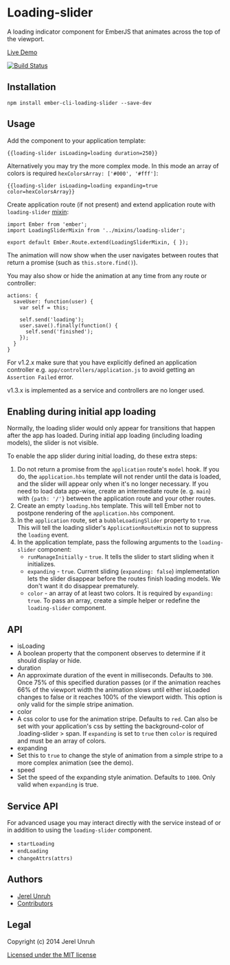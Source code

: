 # Loading-slider

A loading indicator component for EmberJS that animates across the top of the viewport.

[Live Demo](http://loading-slider.jerel.co/)

[![Build Status](https://travis-ci.org/jerel/ember-cli-loading-slider.svg?branch=master)](https://travis-ci.org/jerel/ember-cli-loading-slider)

## Installation

`npm install ember-cli-loading-slider --save-dev`

## Usage

Add the component to your application template:

    {{loading-slider isLoading=loading duration=250}}

Alternatively you may try the more complex mode. In this mode an array of colors
is required `hexColorsArray: ['#000', '#fff']`:

    {{loading-slider isLoading=loading expanding=true color=hexColorsArray}}

Create application route (if not present) and extend application route with `loading-slider` 
[mixin](https://github.com/jerel/ember-cli-loading-slider/blob/master/app/mixins/loading-slider.js):

    import Ember from 'ember';
    import LoadingSliderMixin from '../mixins/loading-slider';

    export default Ember.Route.extend(LoadingSliderMixin, { });

The animation will now show when the user navigates between routes that
return a promise (such as `this.store.find()`).

You may also show or hide the animation at any time from any route or controller:

    actions: {
      saveUser: function(user) {
        var self = this;

        self.send('loading');
        user.save().finally(function() {
          self.send('finished');
        });
      }
    }

For v1.2.x make sure that you have explicitly defined an application controller
e.g. `app/controllers/application.js` to avoid getting an `Assertion Failed` error.

v1.3.x is implemented as a service and controllers are no longer used.


## Enabling during initial app loading

Normally, the loading slider would only appear for transitions that happen after the app has loaded. During initial app loading (including loading models), the slider is not visible.

To enable the app slider during initial loading, do these extra steps:

1. Do not return a promise from the `application` route's `model` hook. If you do, the `application.hbs` template will not render until the data is loaded, and the slider will appear only when it's no longer necessary. If you need to load data app-wise, create an intermediate route (e. g. `main`) with `{path: '/'}` between the application route and your other routes.
2. Create an empty `loading.hbs` template. This will tell Ember not to postpone rendering of the `application.hbs` component.
3. In the `application` route, set a `bubbleLoadingSlider` property to `true`. This will tell the loading slider's `ApplicationRouteMixin` not to suppress the `loading` event.
4. In the application template, pass the following arguments to the `loading-slider` component:
    * `runManageInitially` - `true`. It tells the slider to start sliding when it initializes.
    * `expanding` - `true`. Current sliding (`expanding: false`) implementation lets the slider disappear before the routes finish loading models. We don't want it do disappear prematurely.
    * `color` - an array of at least two colors. It is required by `expanding: true`. To pass an array, create a simple helper or redefine the `loading-slider` component.


## API

* isLoading
 * A boolean property that the component observes to determine if it should display or hide.
* duration
 * An approximate duration of the event in milliseconds. Defaults to `300`.
   Once 75% of this specified duration passes (or if the animation reaches 66%
   of the viewport width the animation slows until either isLoaded changes to
   false or it reaches 100% of the viewport width. This option is only valid for the
   simple stripe animation.
* color
 * A css color to use for the animation stripe. Defaults to `red`. Can also be
   set with your application's css by setting the background-color of
   .loading-slider > span. If `expanding` is set to `true` then `color` is required
   and must be an array of colors.
* expanding
 * Set this to `true` to change the style of animation from a simple stripe
   to a more complex animation (see the demo).
* speed
 * Set the speed of the expanding style animation. Defaults to `1000`. Only valid
   when `expanding` is true.

## Service API

For advanced usage you may interact directly with the service instead of or in
addition to using the `loading-slider` component.

* `startLoading`
* `endLoading`
* `changeAttrs(attrs)`

## Authors

* [Jerel Unruh](http://twitter.com/jerelunruh/)
* [Contributors](https://github.com/jerel/ember-cli-loading-slider/graphs/contributors)

## Legal

Copyright (c) 2014 Jerel Unruh

[Licensed under the MIT license](http://www.opensource.org/licenses/mit-license.php)

